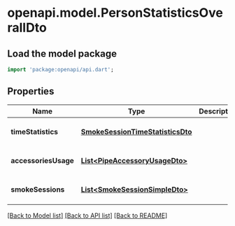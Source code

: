 # openapi.model.PersonStatisticsOverallDto

## Load the model package
```dart
import 'package:openapi/api.dart';
```

## Properties
Name | Type | Description | Notes
------------ | ------------- | ------------- | -------------
**timeStatistics** | [**SmokeSessionTimeStatisticsDto**](SmokeSessionTimeStatisticsDto.md) |  | [optional] [default to null]
**accessoriesUsage** | [**List&lt;PipeAccessoryUsageDto&gt;**](PipeAccessoryUsageDto.md) |  | [optional] [default to []]
**smokeSessions** | [**List&lt;SmokeSessionSimpleDto&gt;**](SmokeSessionSimpleDto.md) |  | [optional] [default to []]

[[Back to Model list]](../README.md#documentation-for-models) [[Back to API list]](../README.md#documentation-for-api-endpoints) [[Back to README]](../README.md)


